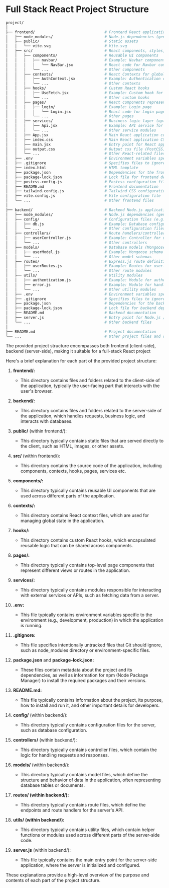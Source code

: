 # Full Stack React Project Structure

```sh
project/
│
├── frontend/                               # Frontend React application
│   ├── node_modules/                       # Node.js dependencies (generated)
│   ├── public/                             # Static assets
│   │   └── vite.svg                        # Vite.svg
│   ├── src/                                # React components, styles, and scripts
│   │   ├── components/                     # Reusable UI components
│   │   │   ├── navbar/                     # Example: Navbar component
│   │   │   │   └── NavBar.jsx              # React code for Navbar component
│   │   │   └── ...                         # Other components
│   │   ├── contexts/                       # React Contexts for global state management
│   │   │   ├── AuthContext.jsx             # Example: Authentication context
│   │   │   └── ...                         # Other contexts
│   │   ├── hooks/                          # Custom React hooks
│   │   │   ├── UseFetch.jsx                # Example: Custom hook for fetching data
│   │   │   └── ...                         # Other custom hooks
│   │   ├── pages/                          # React components representing different pages
│   │   │   ├── login/                      # Example: Login page
│   │   │   │   └── Login.jsx               # React code for Login page
│   │   │   └── ...                         # Other pages
│   │   ├── services/                       # Business logic layer (optional)
│   │   │   ├── Api.jsx                     # Example: API service for making HTTP requests
│   │   │   └── ...                         # Other service modules
│   │   ├── App.jsx                         # Main React application component
│   │   ├── index.css                       # Main React application CSS file
│   │   ├── main.jsx                        # Entry point for React application
│   │   ├── output.css                      # Output css file (PostCSS)
│   │   └── ...                             # Other React-related files
│   ├── .env                                # Environment variables specific to the frontend
│   ├── .gitignore                          # Specifies files to ignore by version control
│   ├── index.html                          # HTML template
│   ├── package.json                        # Dependencies for the frontend
│   ├── package-lock.json                   # Lock file for frontend dependencies
│   ├── postcss.config.js                   # Postcss configuration file
│   ├── README.md                           # Frontend documentation
│   ├── tailwind.config.js                  # Tailwind CSS configuration file
│   ├── vite.config.js                      # Vite configuration file
│   └── ...                                 # Other frontend files
│
├── backend/                                # Backend Node.js application
│   ├── node_modules/                       # Node.js dependencies (generated)
│   ├── config/                             # Configuration files (e.g., database connection)
│   │   ├── db.js                           # Example: Database configuration
│   │   └── ...                             # Other configuration files
│   ├── controllers/                        # Route handlers/controllers
│   │   ├── userController.js               # Example: Controller for user-related routes
│   │   └── ...                             # Other controllers
│   ├── models/                             # Database models (Mongoose schemas)
│   │   ├── userModel.js                    # Example: Mongoose schema for User model
│   │   └── ...                             # Other model schemas
│   ├── routes/                             # Express.js route definitions
│   │   ├── userRoutes.js                   # Example: Routes for user-related endpoints
│   │   └── ...                             # Other route modules
│   ├── utils/                              # Utility modules
│   │   ├── authentication.js               # Example: Module for authentication logic
│   │   ├── error.js                        # Example: Module for handling errors
│   │   └── ...                             # Other utility modules
│   ├── .env                                # Environment variables specific to the backend
│   ├── .gitignore                          # Specifies files to ignore by version control
│   ├── package.json                        # Dependencies for the backend
│   ├── package-lock.json                   # Lock file for backend dependencies
│   ├── README.md                           # Backend documentation
│   ├── server.js                           # Entry point for Node.js / Express.js server
│   └── ...                                 # Other backend files
│
├── README.md                               # Project documentation
└── ...                                     # Other project files and directories
```

The provided project structure encompasses both frontend (client-side), backend (server-side), making it suitable for a full-stack React project

Here's a brief explanation for each part of the provided project structure:

1. **frontend/:**

   - This directory contains files and folders related to the client-side of the application, typically the user-facing part that interacts with the user's browser.

2. **backend/:**

   - This directory contains files and folders related to the server-side of the application, which handles requests, business logic, and interacts with databases.

3. **public/** (within frontend/):

   - This directory typically contains static files that are served directly to the client, such as HTML, images, or other assets.

4. **src/** (within frontend/):

   - This directory contains the source code of the application, including components, contexts, hooks, pages, services etc.

5. **components/:**

   - This directory typically contains reusable UI components that are used across different parts of the application.

6. **contexts/:**

   - This directory contains React context files, which are used for managing global state in the application.

7. **hooks/:**

   - This directory contains custom React hooks, which encapsulated reusable logic that can be shared across components.

8. **pages/:**

   - This directory typically contains top-level page components that represent different views or routes in the application.

9. **services/:**

   - This directory typically contains modules responsible for interacting with external services or APIs, such as fetching data from a server.

10. **.env:**

    - This file typically contains environment variables specific to the environment (e.g., development, production) in which the application is running.

11. **.gitignore:**

    - This file specifies intentionally untracked files that Git should ignore, such as node_modules directory or environment-specific files.

12. **package.json** and **package-lock.json:**

    - These files contain metadata about the project and its dependencies, as well as information for npm (Node Package Manager) to install the required packages and their versions.

13. **README.md:**

    - This file typically contains information about the project, its purpose, how to install and run it, and other important details for developers.

14. **config/** (within backend/):

    - This directory typically contains configuration files for the server, such as database configuration.

15. **controllers/** (within backend/):

    - This directory typically contains controller files, which contain the logic for handling requests and responses.

16. **models/** (within backend/):

    - This directory typically contains model files, which define the structure and behavior of data in the application, often representing database tables or documents.

17. **routes/ (within backend/):**

    - This directory typically contains route files, which define the endpoints and route handlers for the server's API.

18. **utils/ (within backend/):**

    - This directory typically contains utility files, which contain helper functions or modules used across different parts of the server-side code.

19. **server.js** (within backend/):

    - This file typically contains the main entry point for the server-side application, where the server is initialized and configured.

These explanations provide a high-level overview of the purpose and contents of each part of the project structure.